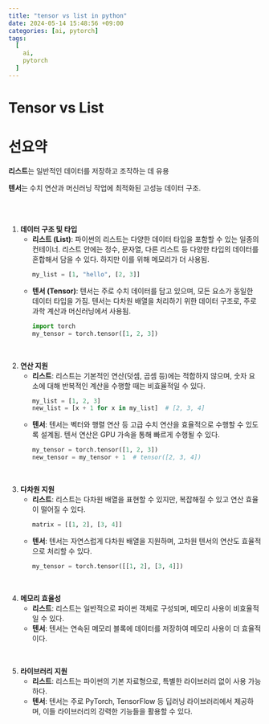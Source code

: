 ```yaml
---
title: "tensor vs list in python"
date: 2024-05-14 15:48:56 +09:00
categories: [ai, pytorch]
tags:
  [
    ai,
    pytorch
  ]
---
```


# **Tensor vs List**

# **선요약**
**리스트**는 일반적인 데이터를 저장하고 조작하는 데 유용
<br/>

**텐서**는 수치 연산과 머신러닝 작업에 최적화된 고성능 데이터 구조.

<br/>
<br/>

1. **데이터 구조 및 타입**
   - **리스트 (List)**: 파이썬의 리스트는 다양한 데이터 타입을 포함할 수 있는 일종의 컨테이너. 리스트 안에는 정수, 문자열, 다른 리스트 등 다양한 타입의 데이터를 혼합해서 담을 수 있다. 하지만 이를 위해 메모리가 더 사용됨.
     ```python
     my_list = [1, "hello", [2, 3]]
     ```
   - **텐서 (Tensor)**: 텐서는 주로 수치 데이터를 담고 있으며, 모든 요소가 동일한 데이터 타입을 가짐. 텐서는 다차원 배열을 처리하기 위한 데이터 구조로, 주로 과학 계산과 머신러닝에서 사용됨.
     ```python
     import torch
     my_tensor = torch.tensor([1, 2, 3])
     ```
<br/>

2. **연산 지원**
   - **리스트**: 리스트는 기본적인 연산(덧셈, 곱셈 등)에는 적합하지 않으며, 숫자 요소에 대해 반복적인 계산을 수행할 때는 비효율적일 수 있다.
     ```python
     my_list = [1, 2, 3]
     new_list = [x + 1 for x in my_list]  # [2, 3, 4]
     ```
   - **텐서**: 텐서는 벡터와 행렬 연산 등 고급 수치 연산을 효율적으로 수행할 수 있도록 설계됨. 텐서 연산은 GPU 가속을 통해 빠르게 수행될 수 있다.
     ```python
     my_tensor = torch.tensor([1, 2, 3])
     new_tensor = my_tensor + 1  # tensor([2, 3, 4])
     ```
<br/>

3. **다차원 지원**
   - **리스트**: 리스트는 다차원 배열을 표현할 수 있지만, 복잡해질 수 있고 연산 효율이 떨어질 수 있다.
     ```python
     matrix = [[1, 2], [3, 4]]
     ```
   - **텐서**: 텐서는 자연스럽게 다차원 배열을 지원하며, 고차원 텐서의 연산도 효율적으로 처리할 수 있다.
     ```python
     my_tensor = torch.tensor([[1, 2], [3, 4]])
     ```
<br/>

4. **메모리 효율성**
   - **리스트**: 리스트는 일반적으로 파이썬 객체로 구성되며, 메모리 사용이 비효율적일 수 있다.
   - **텐서**: 텐서는 연속된 메모리 블록에 데이터를 저장하여 메모리 사용이 더 효율적이다.
<br/>

5. **라이브러리 지원**
   - **리스트**: 리스트는 파이썬의 기본 자료형으로, 특별한 라이브러리 없이 사용 가능하다.
   - **텐서**: 텐서는 주로 PyTorch, TensorFlow 등 딥러닝 라이브러리에서 제공하며, 이들 라이브러리의 강력한 기능들을 활용할 수 있다.
